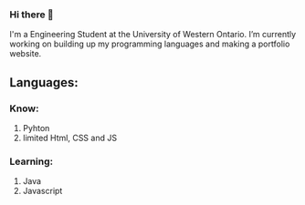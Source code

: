 ### Hi there 👋

<!--
**PikaKight/PikaKight** is a ✨ _special_ ✨ repository because its `README.md` (this file) appears on your GitHub profile.

Here are some ideas to get you started:

- 🔭 I’m currently working on ...
- 🌱 I’m currently learning ...
- 👯 I’m looking to collaborate on ...
- 🤔 I’m looking for help with ...
- 💬 Ask me about ...
- 📫 How to reach me: ...
- 😄 Pronouns: ...
- ⚡ Fun fact: ...
-->

I'm a Engineering Student at the University of Western Ontario. 
I’m currently working on building up my programming languages and making a portfolio website.

## Languages:

### Know:
1. Pyhton
2. limited Html, CSS and JS

### Learning:
1. Java
2. Javascript
